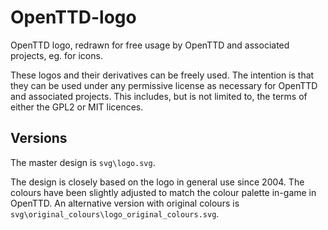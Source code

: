 # OpenTTD-logo
OpenTTD logo, redrawn for free usage by OpenTTD and associated projects, eg. for icons.

These logos and their derivatives can be freely used.
The intention is that they can be used under any permissive license as necessary for OpenTTD and associated projects.
This includes, but is not limited to, the terms of either the GPL2 or MIT licences.

## Versions
The master design is `svg\logo.svg`.

The design is closely based on the logo in general use since 2004. 
The colours have been slightly adjusted to match the colour palette in-game in OpenTTD.
An alternative version with original colours is `svg\original_colours\logo_original_colours.svg`.
